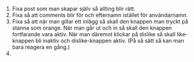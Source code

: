 1. Fixa post som man skapar själv så allting blir rätt.
2. Fixa så att comments blir för och efternamn istället för användarnamn.
3. Fixa så att när man gillar ett inlägg så skall den knappen man tryckt på stanna som orange. När man går ut och in så skall den knappen fortfarande vara aktiv. När man däremot klickar på dislike så skall like-knappen bli inaktiv och dislike-knappen aktiv. (På så sätt så kan man bara reagera en gång.)
4. 